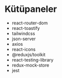 # Kütüpaneler

- react-router-dom
- react-toastify
- tailwindcss
- json-server
- axios
- react-icons
- @reduxjs/toolkit
- react-testing-library
- redux-mock-store
- jest

